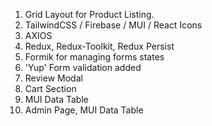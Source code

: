 1. Grid Layout for Product Listing.
2. TailwindCSS / Firebase / MUI / React Icons
3. AXIOS
4. Redux, Redux-Toolkit, Redux Persist
5. Formik for managing forms states
6. 'Yup' Form validation added
7. Review Modal
8. Cart Section
9. MUI Data Table
10. Admin Page, MUI Data Table